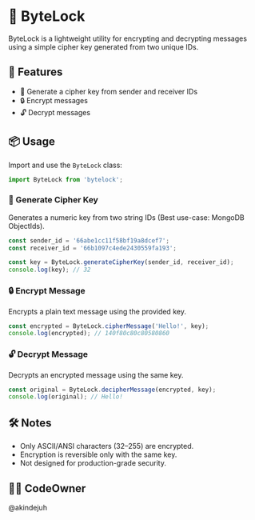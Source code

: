 # 🔐 ByteLock
ByteLock is a lightweight utility for encrypting and decrypting messages using a simple cipher key generated from two unique IDs.

## 🚀 Features
- 🔑 Generate a cipher key from sender and receiver IDs
- 🔒 Encrypt messages
- 🔓 Decrypt messages

## 📦 Usage
Import and use the `ByteLock` class:
```ts
import ByteLock from 'bytelock';
```

### 🔑 Generate Cipher Key
Generates a numeric key from two string IDs (Best use-case: MongoDB ObjectIds).
```ts
const sender_id = '66abe1cc11f58bf19a8dcef7';
const receiver_id = '66b1097c4ede2430559fa193';

const key = ByteLock.generateCipherKey(sender_id, receiver_id);
console.log(key); // 32
```

### 🔒 Encrypt Message
Encrypts a plain text message using the provided key.
```ts
const encrypted = ByteLock.cipherMessage('Hello!', key);
console.log(encrypted); // 140f80c80c80580860
```

### 🔓 Decrypt Message
Decrypts an encrypted message using the same key.
```ts
const original = ByteLock.decipherMessage(encrypted, key);
console.log(original); // Hello!
```

## 🛠️ Notes
- Only ASCII/ANSI characters (32–255) are encrypted.
- Encryption is reversible only with the same key.
- Not designed for production-grade security.

## 🧑‍💻 CodeOwner
@akindejuh
